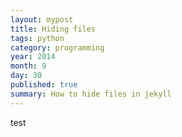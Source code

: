 ```yaml
---
layout: mypost
title: Hiding files
tags: python
category: programming
year: 2014
month: 9
day: 30
published: true
summary: How to hide files in jekyll
---
```

test

